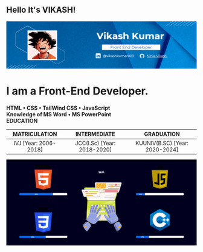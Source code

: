 ## Hello It's VIKASH!
![Banner](https://github.com/Ninja-Vikash/Assets/blob/main/Profile/Banner.png)
# I am a Front-End Developer.
**HTML • CSS • TailWind CSS • JavaScript** <br>
**Knowledge of MS Word • MS PowerPoint** <br>
**EDUCATION**

|MATRICULATION|INTERMEDIATE|GRADUATION|
| :----: | :----: | :----: |
|IVJ [Year: 2006-2018] |JCC(I.Sc) [Year: 2018-2020]  | KUUNIV(B.SC) [Year: 2020-2024]  |

![Skill](https://github.com/Ninja-Vikash/Assets/blob/main/Profile/skill.png)

